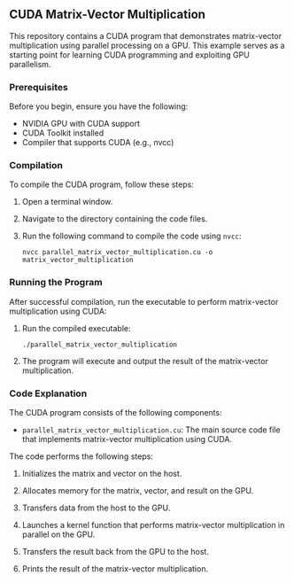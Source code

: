 ## CUDA Matrix-Vector Multiplication

This repository contains a CUDA program that demonstrates matrix-vector multiplication using parallel processing on a GPU. This example serves as a starting point for learning CUDA programming and exploiting GPU parallelism.

### Prerequisites

Before you begin, ensure you have the following:

- NVIDIA GPU with CUDA support
- CUDA Toolkit installed
- Compiler that supports CUDA (e.g., nvcc)

### Compilation

To compile the CUDA program, follow these steps:

1. Open a terminal window.

2. Navigate to the directory containing the code files.

3. Run the following command to compile the code using `nvcc`:

   ```
   nvcc parallel_matrix_vector_multiplication.cu -o matrix_vector_multiplication
   ```

### Running the Program

After successful compilation, run the executable to perform matrix-vector multiplication using CUDA:

1. Run the compiled executable:

   ```
   ./parallel_matrix_vector_multiplication
   ```

2. The program will execute and output the result of the matrix-vector multiplication.

### Code Explanation

The CUDA program consists of the following components:

- `parallel_matrix_vector_multiplication.cu`: The main source code file that implements matrix-vector multiplication using CUDA.

The code performs the following steps:

1. Initializes the matrix and vector on the host.

2. Allocates memory for the matrix, vector, and result on the GPU.

3. Transfers data from the host to the GPU.

4. Launches a kernel function that performs matrix-vector multiplication in parallel on the GPU.

5. Transfers the result back from the GPU to the host.

6. Prints the result of the matrix-vector multiplication.
